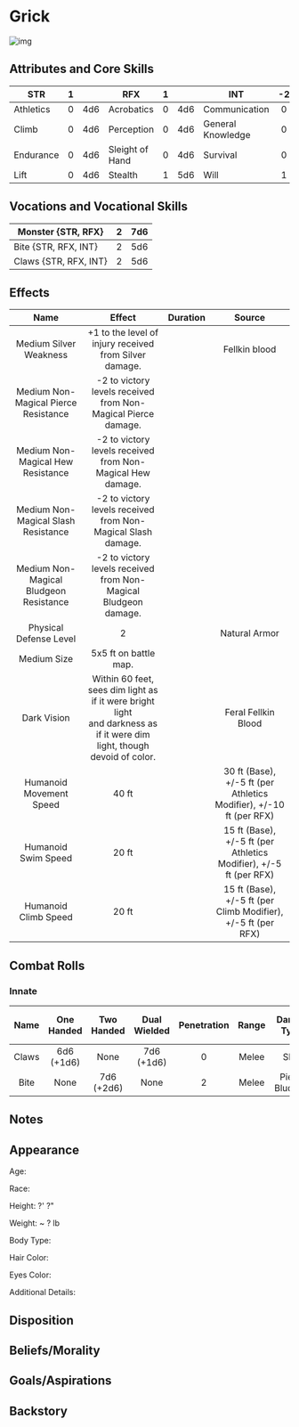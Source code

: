 # Grick

![img]()

## Attributes and Core Skills

| STR       | 1 |    | RFX             | 1 |    | INT               | -2 |    |
| --------- | :-: | :-: | --------------- | :-: | :-: | ----------------- | :-: | :-: |
| Athletics | 0 | 4d6 | Acrobatics      | 0 | 4d6 | Communication     | 0 | 1d6 |
| Climb     | 0 | 4d6 | Perception      | 0 | 4d6 | General Knowledge | 0 | 1d6 |
| Endurance | 0 | 4d6 | Sleight of Hand | 0 | 4d6 | Survival          | 0 | 1d6 |
| Lift      | 0 | 4d6 | Stealth         | 1 | 5d6 | Will              | 1 | 2d6 |

## Vocations and Vocational Skills

| Monster {STR, RFX}    | 2 | 7d6 |
| --------------------- | :-: | :-: |
| Bite {STR, RFX, INT}  | 2 | 5d6 |
| Claws {STR, RFX, INT} | 2 | 5d6 |

## Effects

|                  Name                  |                                                            Effect                                                            | Duration |                          Source                          |
| :------------------------------------: | :--------------------------------------------------------------------------------------------------------------------------: | :------: | :-------------------------------------------------------: |
|         Medium Silver Weakness         |                                    +1 to the level of injury received from Silver damage.                                    |          |                       Fellkin blood                       |
|  Medium Non-Magical Pierce Resistance  |                                -2 to victory levels received from Non-Magical Pierce damage.                                |          |                                                          |
|   Medium Non-Magical Hew Resistance   |                                  -2 to victory levels received from Non-Magical Hew damage.                                  |          |                                                          |
|  Medium Non-Magical Slash Resistance  |                                 -2 to victory levels received from Non-Magical Slash damage.                                 |          |                                                          |
| Medium Non-Magical Bludgeon Resistance |                               -2 to victory levels received from Non-Magical Bludgeon damage.                               |          |                                                          |
|         Physical Defense Level         |                                                              2                                                              |          |                       Natural Armor                       |
|              Medium Size              |                                                    5x5 ft on battle map.                                                    |          |                                                          |
|              Dark Vision              | Within 60 feet, sees dim light as if it were bright light<br />and darkness as if it were dim light, though devoid of color. |          |                    Feral Fellkin Blood                    |
|        Humanoid Movement Speed        |                                                            40 ft                                                            |          | 30 ft (Base), +/-5 ft (per Athletics Modifier), +/-10 ft (per RFX) |
|          Humanoid Swim Speed          |                                                            20 ft                                                            |          | 15 ft (Base), +/-5 ft (per Athletics Modifier), +/-5 ft (per RFX) |
|          Humanoid Climb Speed          |                                                            20 ft                                                            |          |   15 ft (Base), +/-5 ft (per Climb Modifier), +/-5 ft (per RFX)   |

## Combat Rolls

### Innate

| Name | One<br />Handed | Two<br />Handed | Dual<br />Wielded | Penetration | Range | Damage<br />Types | Engageable<br />Opponents | Area Of<br />Effect | Resource<br />Class |
| :---: | :-------------: | :-------------: | :---------------: | :---------: | :---: | :---------------: | :-----------------------: | :-----------------: | :-----------------: |
| Claws | 6d6<br />(+1d6) |      None      |  7d6<br />(+1d6)  |      0      | Melee |       Slash       |           Rapid           |        None        |        None        |
| Bite |      None      | 7d6<br />(+2d6) |       None       |      2      | Melee | Pierce, Bludgeon |             1             |        None        |        None        |

## Notes

## Appearance

Age:

Race:

Height: ?' ?"

Weight: ~ ? lb

Body Type:

Hair Color:

Eyes Color:

Additional Details:

## Disposition

## Beliefs/Morality

## Goals/Aspirations

## Backstory
